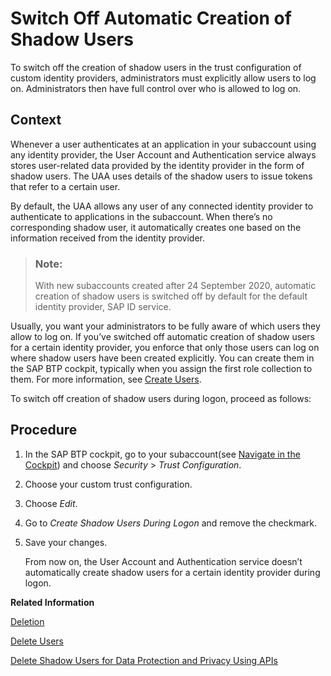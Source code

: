 <!-- loiod8525671e8b14147b96ef497e1e1af80 -->

# Switch Off Automatic Creation of Shadow Users

To switch off the creation of shadow users in the trust configuration of custom identity providers, administrators must explicitly allow users to log on. Administrators then have full control over who is allowed to log on.



## Context

Whenever a user authenticates at an application in your subaccount using any identity provider, the User Account and Authentication service always stores user-related data provided by the identity provider in the form of shadow users. The UAA uses details of the shadow users to issue tokens that refer to a certain user.

By default, the UAA allows any user of any connected identity provider to authenticate to applications in the subaccount. When there’s no corresponding shadow user, it automatically creates one based on the information received from the identity provider.

> ### Note:  
> With new subaccounts created after 24 September 2020, automatic creation of shadow users is switched off by default for the default identity provider, SAP ID service.

Usually, you want your administrators to be fully aware of which users they allow to log on. If you’ve switched off automatic creation of shadow users for a certain identity provider, you enforce that only those users can log on where shadow users have been created explicitly. You can create them in the SAP BTP cockpit, typically when you assign the first role collection to them. For more information, see [Create Users](create-users-a3bc7e8.md).

To switch off creation of shadow users during logon, proceed as follows:



## Procedure

1.  In the SAP BTP cockpit, go to your subaccount\(see [Navigate in the Cockpit](navigate-in-the-cockpit-0874895.md)\) and choose *Security* \> *Trust Configuration*.

2.  Choose your custom trust configuration.

3.  Choose *Edit*.

4.  Go to *Create Shadow Users During Logon* and remove the checkmark.

5.  Save your changes.

    From now on, the User Account and Authentication service doesn’t automatically create shadow users for a certain identity provider during logon.


**Related Information**  


[Deletion](../60-security/deletion-25e3cc6.md "The processing of personal data is subject to applicable laws related to the deletion of this data when the specified, explicit, and legitimate purpose for processing this personal data has expired. If there is no longer a legitimate purpose that requires the retention and use of personal data, it must be deleted.")

[Delete Users](delete-users-51000c2.md "As an administrator, you can delete users from your subaccount. When you delete a user, you also delete the user's role collection assignments.")

[Delete Shadow Users for Data Protection and Privacy Using APIs](../60-security/delete-shadow-users-for-data-protection-and-privacy-using-apis-eb70f16.md "Data privacy regulations or policies may require you to delete this data, for example, when the user has left your organization. To delete shadow users using APIs, set up access to the API and then use the SCIM REST APIs to retrieve and delete the users.")

